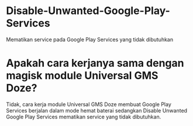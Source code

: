 # Disable-Unwanted-Google-Play-Services

Mematikan service pada Google Play Services yang tidak dibutuhkan

# Apakah cara kerjanya sama dengan magisk module Universal GMS Doze?
Tidak, cara kerja module Universal GMS Doze membuat Google Play Services berjalan dalam mode hemat baterai sedangkan Disable Unwanted Google Play Services mematikan service yang tidak dibutuhkan.

